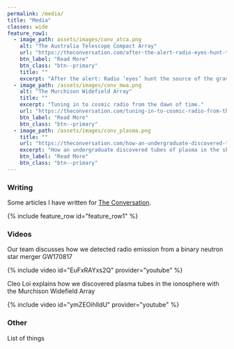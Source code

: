 ```yaml
---
permalink: /media/
title: "Media"
classes: wide
feature_row1:
  - image_path: assets/images/conv_atca.png
    alt: "The Australia Telescope Compact Array"
    url: "https://theconversation.com/after-the-alert-radio-eyes-hunt-the-source-of-the-gravitational-waves-85106"
    btn_label: "Read More"
    btn_class: "btn--primary"
    title: ""
    excerpt: "After the alert: Radio ‘eyes’ hunt the source of the gravitational waves"
  - image_path: /assets/images/conv_mwa.png
    alt: "The Murchison Widefield Array"
    title: ""
    excerpt: "Tuning in to cosmic radio from the dawn of time."
    url: "https://theconversation.com/tuning-in-to-cosmic-radio-from-the-dawn-of-time-51584"
    btn_label: "Read More"
    btn_class: "btn--primary"
  - image_path: /assets/images/conv_plasma.png
    title: ""
    url: "https://theconversation.com/how-an-undergraduate-discovered-tubes-of-plasma-in-the-sky-42810"
    excerpt: "How an undergraduate discovered tubes of plasma in the sky."
    btn_label: "Read More"
    btn_class: "btn--primary"
---
```


### Writing

Some articles I have written for [The Conversation](https://theconversation.com/au).

{% include feature_row id="feature_row1" %}

### Videos
Our team discusses how we detected radio emission from a binary neutron star merger GW170817

{% include video id="EuFxRAYxs2Q" provider="youtube" %}

Cleo Loi explains how we discovered plasma tubes in the ionosphere with the Murchison Widefield Array

{% include video id="ymZEOihlIdU" provider="youtube" %}




### Other
List of things
